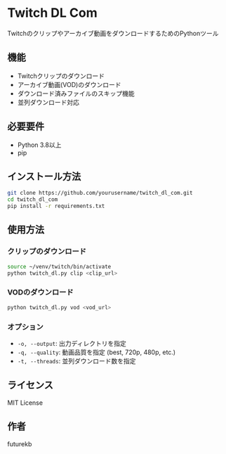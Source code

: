 # Twitch DL Com

Twitchのクリップやアーカイブ動画をダウンロードするためのPythonツール

## 機能

- Twitchクリップのダウンロード
- アーカイブ動画(VOD)のダウンロード
- ダウンロード済みファイルのスキップ機能
- 並列ダウンロード対応

## 必要要件

- Python 3.8以上
- pip

## インストール方法

```bash
git clone https://github.com/yourusername/twitch_dl_com.git
cd twitch_dl_com
pip install -r requirements.txt
```

## 使用方法

### クリップのダウンロード

```bash
source ~/venv/twitch/bin/activate
python twitch_dl.py clip <clip_url>
```

### VODのダウンロード

```bash
python twitch_dl.py vod <vod_url>
```

### オプション

- `-o, --output`: 出力ディレクトリを指定
- `-q, --quality`: 動画品質を指定 (best, 720p, 480p, etc.)
- `-t, --threads`: 並列ダウンロード数を指定

## ライセンス

MIT License

## 作者

futurekb
